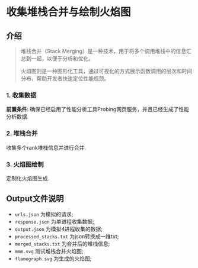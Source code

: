 # 收集堆栈合并与绘制火焰图

## 介绍

>堆栈合并（Stack Merging）是一种技术，用于将多个调用堆栈中的信息汇总到一起，以便于分析和优化。
>
>火焰图则是一种图形化工具，通过可视化的方式展示函数调用的层次和时间分布，帮助开发者快速定位性能瓶颈。

### 1. 收集数据
**前置条件**: 确保已经启用了性能分析工具Probing网页服务，并且已经生成了性能分析数据.

### 2. 堆栈合并
收集多个rank堆栈信息并进行合并.

### 3. 火焰图绘制
定制化火焰图生成.

## Output文件说明

- `urls.json` 为模拟的请求;
- `response.json` 为单进程收集数据;
- `output.json` 为模拟4进程收集的数据;
- `processed_stacks.txt` 为json转换成一维txt;
- `merged_stacks.txt` 为合并后的堆栈信息;
- `mmm.svg` 测试堆栈合并火焰图;
- `flamegraph.svg` 为生成的火焰图;
